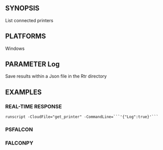 ## SYNOPSIS
List connected printers

## PLATFORMS
Windows

## PARAMETER Log
Save results within a Json file in the Rtr directory

## EXAMPLES

### REAL-TIME RESPONSE
```
runscript -CloudFile="get_printer" -CommandLine=```'{"Log":true}'```
```
### PSFALCON

### FALCONPY
